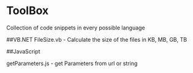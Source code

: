 ToolBox
=======

Collection of code snippets in every possible language

##VB.NET
FileSize.vb - Calculate the size of the files in KB, MB, GB, TB

##JavaScript

getParameters.js - get Parameters from url or string
